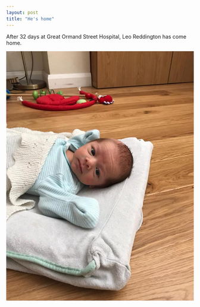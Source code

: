 ```yaml
---
layout: post
title: "He's home"
--- 
```


After 32 days at Great Ormand Street Hospital, Leo Reddington has come home. 

<IMG SRC="/assets/images/2020-05-09-he-is-home.jpg">
